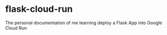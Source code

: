 # flask-cloud-run
The personal documentation of me learning deploy a Flask App into Google Cloud Run
